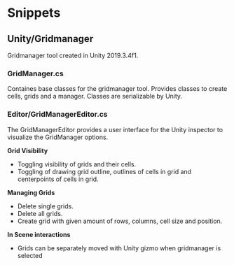 # Snippets
## Unity/Gridmanager
Gridmanager tool created in Unity 2019.3.4f1.
### GridManager.cs
Containes base classes for the gridmanager tool.
Provides classes to create cells, grids and a manager. Classes are serializable by Unity.
### Editor/GridManagerEditor.cs
The GridManagerEditor provides a user interface for the Unity inspector to visualize the GridManager options.

**Grid Visibility**

* Toggling visibility of grids and their cells.
* Toggling of drawing grid outline, outlines of cells in grid and centerpoints of cells in grid.

**Managing Grids**

* Delete single grids.
* Delete all grids.
* Create grid with given amount of rows, columns, cell size and position.

**In Scene interactions**

* Grids can be separately moved with Unity gizmo when gridmanager is selected  
